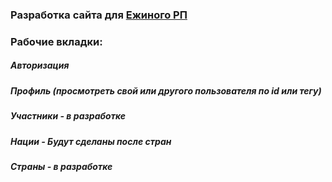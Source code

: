 ### Разработка сайта для [Ежиного РП](https://vk.com/hedgehogs_army)



### Рабочие вкладки:
##### Авторизация
##### Профиль (просмотреть свой или другого пользователя по id или тегу)
##### Участники - в разработке
##### Нации - Будут сделаны после стран
##### Страны - в разработке
